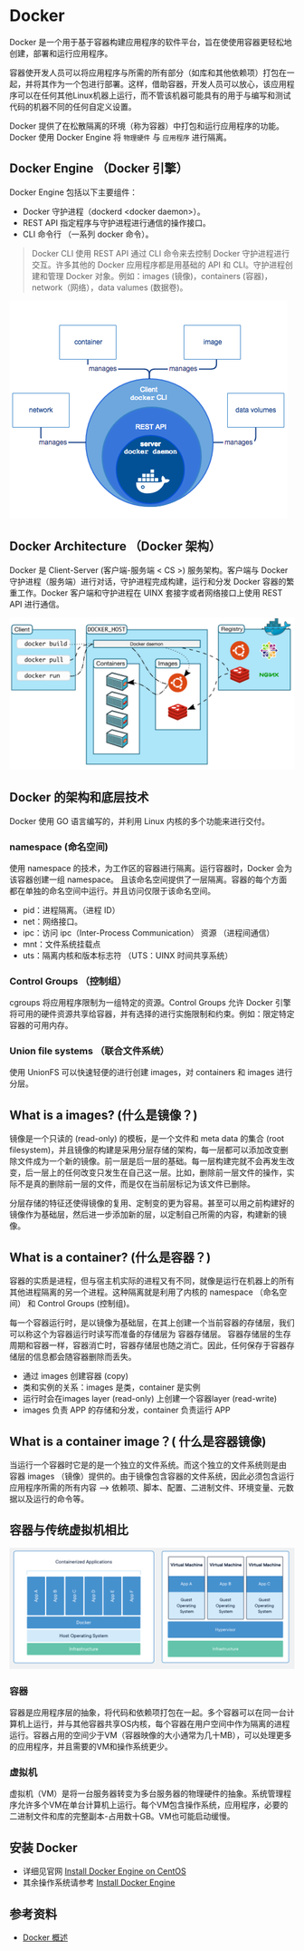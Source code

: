 # Docker

Docker 是一个用于基于容器构建应用程序的软件平台，旨在使使用容器更轻松地创建，部署和运行应用程序。

容器使开发人员可以将应用程序与所需的所有部分（如库和其他依赖项）打包在一起，并将其作为一个包进行部署。这样，借助容器，开发人员可以放心，该应用程序可以在任何其他Linux机器上运行，而不管该机器可能具有的用于与编写和测试代码的机器不同的任何自定义设置。

Docker 提供了在松散隔离的环境（称为容器）中打包和运行应用程序的功能。Docker 使用 Docker Engine 将 `物理硬件` 与 `应用程序` 进行隔离。

## Docker Engine （Docker 引擎）

Docker Engine 包括以下主要组件：

- Docker 守护进程（dockerd \<docker daemon\>）。
- REST API 指定程序与守护进程进行通信的操作接口。
- CLI 命令行 （一系列 docker 命令）。

> Docker CLI 使用 REST API 通过 CLI 命令来去控制 Docker 守护进程进行交互。许多其他的 Docker 应用程序都是用基础的 API 和 CLI。守护进程创建和管理 Docker 对象。例如：images (镜像)，containers (容器)，network（网络），data valumes (数据卷)。

![docker-engine](../images/docker-engine.png)

## Docker Architecture （Docker 架构）

Docker 是 Client-Server (客户端-服务端 \< CS \>) 服务架构。客户端与 Docker 守护进程（服务端）进行对话，守护进程完成构建，运行和分发 Docker 容器的繁重工作。Docker 客户端和守护进程在 UINX 套接字或者网络接口上使用 REST API 进行通信。

![docker arichitecture](../images/dokcer-architecture.png)

## Docker 的架构和底层技术

Docker 使用 GO 语言编写的，并利用 Linux 内核的多个功能来进行交付。

### namespace (命名空间)

使用 namespace 的技术，为工作区的容器进行隔离。运行容器时，Docker 会为该容器创建一组 namespace。 且该命名空间提供了一层隔离。容器的每个方面都在单独的命名空间中运行。并且访问仅限于该命名空间。

- pid：进程隔离。（进程 ID）
- net：网络接口。
- ipc：访问 ipc（Inter-Process Communication） 资源 （进程间通信）
- mnt：文件系统挂载点
- uts：隔离内核和版本标志符 （UTS：UINX 时间共享系统）

### Control Groups （控制组）

cgroups 将应用程序限制为一组特定的资源。Control Groups 允许 Docker 引擎将可用的硬件资源共享给容器，并有选择的进行实施限制和约束。例如：限定特定容器的可用内存。

### Union file systems （联合文件系统）

使用 UnionFS 可以快速轻便的进行创建 images，对 containers 和 images 进行分层。

## What is a images? (什么是镜像？)

镜像是一个只读的 (read-only) 的模板，是一个文件和 meta data 的集合 (root filesystem)，并且镜像的构建是采用分层存储的架构，每一层都可以添加改变删除文件成为一个新的镜像。前一层是后一层的基础。每一层构建完就不会再发生改变，后一层上的任何改变只发生在自己这一层。比如，删除前一层文件的操作，实际不是真的删除前一层的文件，而是仅在当前层标记为该文件已删除。

分层存储的特征还使得镜像的复用、定制变的更为容易。甚至可以用之前构建好的镜像作为基础层，然后进一步添加新的层，以定制自己所需的内容，构建新的镜像。

## What is a container? (什么是容器？)

容器的实质是进程，但与宿主机实际的进程又有不同，就像是运行在机器上的所有其他进程隔离的另一个进程。这种隔离就是利用了内核的 namespace （命名空间） 和 Control Groups (控制组)。

每一个容器运行时，是以镜像为基础层，在其上创建一个当前容器的存储层，我们可以称这个为容器运行时读写而准备的存储层为 容器存储层。
容器存储层的生存周期和容器一样，容器消亡时，容器存储层也随之消亡。因此，任何保存于容器存储层的信息都会随容器删除而丢失。

- 通过 images 创建容器 (copy)
- 类和实例的关系：images 是类，container 是实例
- 运行时会在images layer (read-only) 上创建一个容器layer (read-write)
- images 负责 APP 的存储和分发，container 负责运行 APP

## What is a container image？( 什么是容器镜像)



当运行一个容器时它是的是一个独立的文件系统。而这个独立的文件系统则是由 容器 images （镜像）提供的。由于镜像包含容器的文件系统，因此必须包含运行应用程序所需的所有内容 ——> 依赖项、脚本、配置、二进制文件、环境变量、元数据以及运行的命令等。

## 容器与传统虚拟机相比

![dockerdiffvirtual](../images/dockerdiffvirtual.png)

### 容器

容器是应用程序层的抽象，将代码和依赖项打包在一起。多个容器可以在同一台计算机上运行，​​并与其他容器共享OS内核，每个容器在用户空间中作为隔离的进程运行。容器占用的空间少于VM（容器映像的大小通常为几十MB），可以处理更多的应用程序，并且需要的VM和操作系统更少。

### 虚拟机

虚拟机（VM）是将一台服务器转变为多台服务器的物理硬件的抽象。系统管理程序允许多个VM在单台计算机上运行。每个VM包含操作系统，应用程序，必要的二进制文件和库的完整副本-占用数十GB。VM也可能启动缓慢。

## 安装 Docker

- 详细见官网 [Install Docker Engine on CentOS](https://docs.docker.com/engine/install/centos/)
- 其余操作系统请参考 [Install Docker Engine](https://docs.docker.com/engine/install/)

## 参考资料

- [Docker 概述](https://docs.docker.com/get-started/overview/)